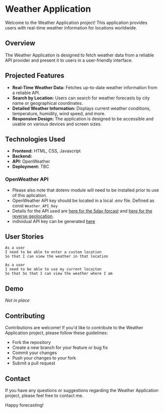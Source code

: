 # Weather Application

Welcome to the Weather Application project! This application provides users with real-time weather information for locations worldwide.

## Overview

The Weather Application is designed to fetch weather data from a reliable API provider and present it to users in a user-friendly interface. 

## Projected Features

- **Real-Time Weather Data:** Fetches up-to-date weather information from a reliable API.
- **Search by Location:** Users can search for weather forecasts by city name or geographical coordinates.
- **Detailed Weather Information:** Displays current weather conditions, temperature, humidity, wind speed, and more.
- **Responsive Design:** The application is designed to be accessible and usable on various devices and screen sizes.

## Technologies Used

- **Frontend:** HTML, CSS, Javascript
- **Backend:** 
- **API:** OpenWeather
- **Deployment:** TBC

### OpenWeather API

- Please also note that dotenv module will need to be installed prior to use of this aplication.
- OpenWeather API key should be located in a local .env file. Defined as const ```Weather_API_Key```
- Details for the API used are [here for the 5day forcast](https://openweathermap.org/forecast5) and [here for the reverse geolocation](https://openweathermap.org/api/geocoding-api#:~:text=Reverse%20geocoding%20allows%20to%20get,see%20in%20the%20API%20response).
- individual API key can be generated [here](https://home.openweathermap.org/api_keys)

## User Stories

```
As a user
I need to be able to enter a custom location
So that I can view the weather in that location

As a user
I need to be able to use my current locaiton 
So that So that I can view the weather where I am
```

## Demo

_Not in place_

## Contributing

Contributions are welcome! If you'd like to contribute to the Weather Application project, please follow these guidelines:
- Fork the repository
- Create a new branch for your feature or bug fix
- Commit your changes
- Push your changes to your fork
- Submit a pull request


## Contact

If you have any questions or suggestions regarding the Weather Application project, please feel free to contact me.

Happy forecasting!
